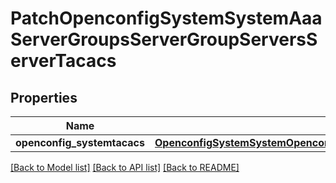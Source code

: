 # PatchOpenconfigSystemSystemAaaServerGroupsServerGroupServersServerTacacs

## Properties
Name | Type | Description | Notes
------------ | ------------- | ------------- | -------------
**openconfig_systemtacacs** | [**OpenconfigSystemSystemOpenconfigsystemsystemAaaServergroupsServersTacacs**](OpenconfigSystemSystemOpenconfigsystemsystemAaaServergroupsServersTacacs.md) |  | [optional] 

[[Back to Model list]](../README.md#documentation-for-models) [[Back to API list]](../README.md#documentation-for-api-endpoints) [[Back to README]](../README.md)


